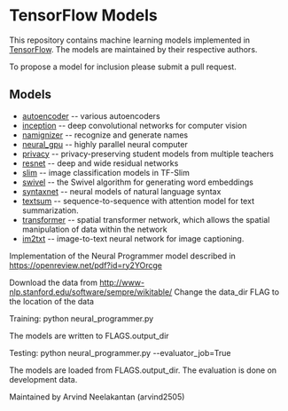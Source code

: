 # TensorFlow Models

This repository contains machine learning models implemented in
[TensorFlow](https://tensorflow.org). The models are maintained by their
respective authors.

To propose a model for inclusion please submit a pull request.


## Models
- [autoencoder](autoencoder) -- various autoencoders
- [inception](inception) -- deep convolutional networks for computer vision
- [namignizer](namignizer) -- recognize and generate names
- [neural_gpu](neural_gpu) -- highly parallel neural computer
- [privacy](privacy) -- privacy-preserving student models from multiple teachers
- [resnet](resnet) -- deep and wide residual networks
- [slim](slim) -- image classification models in TF-Slim
- [swivel](swivel) -- the Swivel algorithm for generating word embeddings
- [syntaxnet](syntaxnet) -- neural models of natural language syntax
- [textsum](textsum) -- sequence-to-sequence with attention model for text summarization.
- [transformer](transformer) -- spatial transformer network, which allows the spatial manipulation of data within the network
- [im2txt](im2txt) -- image-to-text neural network for image captioning.

Implementation of the Neural Programmer model described in https://openreview.net/pdf?id=ry2YOrcge

Download the data from http://www-nlp.stanford.edu/software/sempre/wikitable/
Change the data_dir FLAG to the location of the data

Training:
python neural_programmer.py

The models are written to FLAGS.output_dir 


Testing:
python neural_programmer.py --evaluator_job=True

The models are loaded from FLAGS.output_dir.
The evaluation is done on development data.

Maintained by Arvind Neelakantan (arvind2505)
